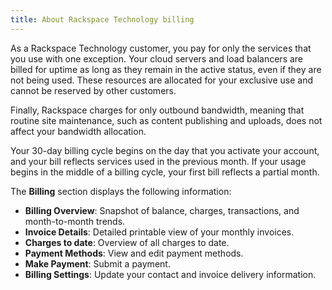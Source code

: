 ```yaml
---
title: About Rackspace Technology billing
---
```


As a Rackspace Technology customer, you pay for only the services that
you use with one exception. Your cloud servers and load balancers are
billed for uptime as long as they remain in the active status, even if
they are not being used. These resources are allocated for your
exclusive use and cannot be reserved by other customers.

Finally, Rackspace charges for only outbound bandwidth, meaning that
routine site maintenance, such as content publishing and uploads, does
not affect your bandwidth allocation.

Your 30-day billing cycle begins on the day that you activate your
account, and your bill reflects services used in the previous month. If
your usage begins in the middle of a billing cycle, your first bill
reflects a partial month.

The **Billing** section displays the following information:

-   **Billing Overview**: Snapshot of balance, charges, transactions,
    and month-to-month trends.
-   **Invoice Details**: Detailed printable view of your monthly
    invoices.
-   **Charges to date**: Overview of all charges to date.
-   **Payment Methods**: View and edit payment methods.
-   **Make Payment**: Submit a payment.
-   **Billing Settings**: Update your contact and invoice delivery
    information.
